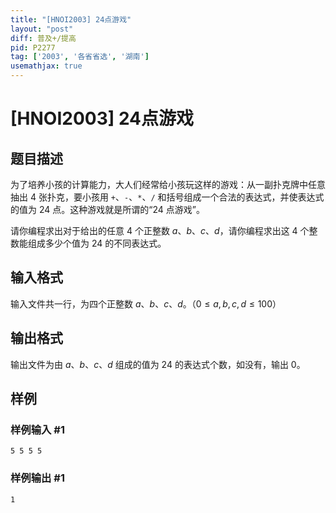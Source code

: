 ```yaml
---
title: "[HNOI2003] 24点游戏"
layout: "post"
diff: 普及+/提高
pid: P2277
tag: ['2003', '各省省选', '湖南']
usemathjax: true
---
```


# [HNOI2003] 24点游戏
## 题目描述

为了培养小孩的计算能力，大人们经常给小孩玩这样的游戏：从一副扑克牌中任意抽出 $4$ 张扑克，要小孩用 `+`、`-`、`*`、`/` 和括号组成一个合法的表达式，并使表达式的值为 $24$ 点。这种游戏就是所谓的“$24$ 点游戏”。

请你编程求出对于给出的任意 $4$ 个正整数 $a$、$b$、$c$、$d$，请你编程求出这 $4$ 个整数能组成多少个值为 $24$ 的不同表达式。

## 输入格式

输入文件共一行，为四个正整数 $a$、$b$、$c$、$d$。（$0 \le a, b, c, d \le 100$）

## 输出格式

输出文件为由 $a$、$b$、$c$、$d$ 组成的值为 $24$ 的表达式个数，如没有，输出 $0$。

## 样例

### 样例输入 #1
```
5 5 5 5

```
### 样例输出 #1
```
1

```
